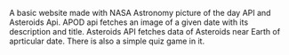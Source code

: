 A basic website made with NASA Astronomy picture of the day API and Asteroids Api. APOD api fetches an image of a given date with its description and title. Asteroids API fetches data of Asteroids near Earth of aprticular date. There is also a simple quiz game in it.
